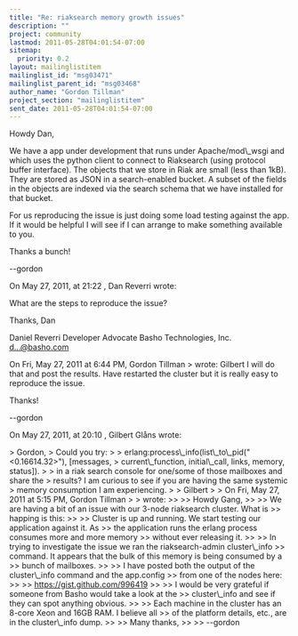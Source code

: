 ```yaml
---
title: "Re: riaksearch memory growth issues"
description: ""
project: community
lastmod: 2011-05-28T04:01:54-07:00
sitemap:
  priority: 0.2
layout: mailinglistitem
mailinglist_id: "msg03471"
mailinglist_parent_id: "msg03468"
author_name: "Gordon Tillman"
project_section: "mailinglistitem"
sent_date: 2011-05-28T04:01:54-07:00
---
```



Howdy Dan,

We have a app under development that runs under Apache/mod\\_wsgi and which uses 
the python client to connect to Riaksearch (using protocol buffer interface). 
The objects that we store in Riak are small (less than 1kB). They are stored 
as JSON in a search-enabled bucket. A subset of the fields in the objects are 
indexed via the search schema that we have installed for that bucket.

For us reproducing the issue is just doing some load testing against the app. 
If it would be helpful I will see if I can arrange to make something available 
to you.

Thanks a bunch!

--gordon


On May 27, 2011, at 21:22 , Dan Reverri wrote:

What are the steps to reproduce the issue?

Thanks,
Dan

Daniel Reverri
Developer Advocate
Basho Technologies, Inc.
d...@basho.com


On Fri, May 27, 2011 at 6:44 PM, Gordon Tillman 
&gt; wrote:
Gilbert I will do that and post the results. Have restarted the cluster but it 
is really easy to reproduce the issue.

Thanks!

--gordon


On May 27, 2011, at 20:10 , Gilbert Glåns wrote:

&gt; Gordon,
&gt; Could you try:
&gt;
&gt; erlang:process\\_info(list\\_to\\_pid("&lt;0.16614.32&gt;"), [messages,
&gt; current\\_function, initial\\_call, links, memory, status]).
&gt;
&gt; in a riak search console for one/some of those mailboxes and share the
&gt; results? I am curious to see if you are having the same systemic
&gt; memory consumption I am experiencing.
&gt;
&gt; Gilbert
&gt;
&gt; On Fri, May 27, 2011 at 5:15 PM, Gordon Tillman 
&gt; &gt; wrote:
&gt;&gt;
&gt;&gt; Howdy Gang,
&gt;&gt;
&gt;&gt; We are having a bit of an issue with our 3-node riaksearch cluster. What is 
&gt;&gt; happing is this:
&gt;&gt;
&gt;&gt; Cluster is up and running. We start testing our application against it. As 
&gt;&gt; the application runs the erlang process consumes more and more memory 
&gt;&gt; without ever releasing it.
&gt;&gt;
&gt;&gt; In trying to investigate the issue we ran the riaksearch-admin cluster\\_info 
&gt;&gt; command. It appears that the bulk of this memory is being consumed by a 
&gt;&gt; bunch of mailboxes.
&gt;&gt;
&gt;&gt; I have posted both the output of the cluster\\_info command and the app.config 
&gt;&gt; from one of the nodes here:
&gt;&gt;
&gt;&gt; https://gist.github.com/996419
&gt;&gt;
&gt;&gt; I would be very grateful if someone from Basho would take a look at the 
&gt;&gt; cluster\\_info and see if they can spot anything obvious.
&gt;&gt;
&gt;&gt; Each machine in the cluster has an 8-core Xeon and 16GB RAM. I believe all 
&gt;&gt; of the platform details, etc., are in the cluster\\_info dump.
&gt;&gt;
&gt;&gt; Many thanks,
&gt;&gt;
&gt;&gt; --gordon

